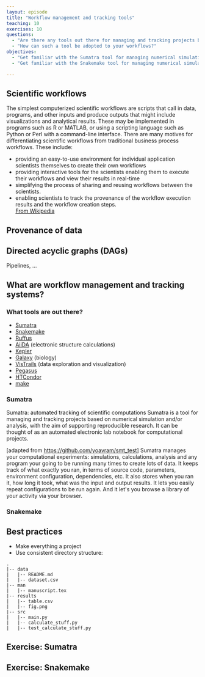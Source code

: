 ```yaml
---
layout: episode
title: "Workflow management and tracking tools"
teaching: 10
exercises: 10
questions:
  - "Are there any tools out there for managing and tracking projects based on numerical simulations or analysis?"
  - "How can such a tool be adopted to your workflows?"
objectives:
  - "Get familiar with the Sumatra tool for managing numerical simulations and analysis"
  - "Get familiar with the Snakemake tool for managing numerical simulations and analysis"
   
---
```


## Scientific workflows

The simplest computerized scientific workflows are scripts that call in data, programs, and other inputs and produce outputs that might include visualizations and analytical results. These may be implemented in programs such as R or MATLAB, or using a scripting language such as Python or Perl with a command-line interface.
There are many motives for differentiating scientific workflows from traditional business process workflows. 
These include:
* providing an easy-to-use environment for individual application scientists themselves to create their own workflows
* providing interactive tools for the scientists enabling them to execute their workflows and view their results in real-time
* simplifying the process of sharing and reusing workflows between the scientists.
* enabling scientists to track the provenance of the workflow execution results and the workflow creation steps.  
[From Wikipedia](https://en.wikipedia.org/wiki/Scientific_workflow_system)

## Provenance of data


## Directed acyclic graphs (DAGs)
Pipelines, ...


## What are workflow management and tracking systems?

### What tools are out there?

<!-- 
R, SAS, Matlab, as scripted analysis environments
Kepler, Taverna, VisTrails, and other dedicated workflow systems
Bash scripts
Python, perl, and other scripting languages
Pegasus, Condor, and related batch computing workflow systems
Make (but far less common, except in its traditional use in building code for models)
-->

- [Sumatra](http://sumatra.readthedocs.io/en/0.7.4/)
- [Snakemake](http://snakemake.readthedocs.io/en/stable/)
- [Ruffus](https://code.google.com/archive/p/ruffus/)
- [AiiDA](http://www.aiida.net/) (electronic structure calculations)
- [Kepler](https://kepler-project.org/)
- [Galaxy](https://galaxyproject.org/) (biology)
- [VisTrails](https://www.vistrails.org/index.php/Main_Page) (data exploration and visualization)
- [Pegasus](https://pegasus.isi.edu/)
- [HTCondor](https://research.cs.wisc.edu/htcondor/index.html)
- [make](https://www.gnu.org/software/make/)


### Sumatra
Sumatra: automated tracking of scientific computations
Sumatra is a tool for managing and tracking projects based on numerical simulation and/or analysis, with the 
aim of supporting reproducible research. It can be thought of as an automated electronic lab notebook for computational projects.

[adapted from https://github.com/yoavram/smt_test]
Sumatra manages your computational experiments: simulations, calculations, analysis and any program your going 
to be running many times to create lots of data. It keeps track of what exactly you ran, in terms of source code, 
parameters, environment configuration, dependencies, etc. It also stores when you ran it, how long it took, 
what was the input and output results. It lets you easily repeat configurations to be run again. 
And it let's you browse a library of your activity via your browser.

### Snakemake


## Best practices

- Make everything a project
- Use consistent directory structure:
```
.
|-- data
|   |-- README.md
|   |-- dataset.csv
|-- man
|   |-- manuscript.tex
|-- results
|   |-- table.csv
|   |-- fig.png
|-- src
|   |-- main.py
|   |-- calculate_stuff.py
|   |-- test_calculate_stuff.py
```

<!-- 
```
project
│   README.md
│   Makefile
│   requirements.txt
└───raw_data
│   │   README.md
│   └───experiment1
│   │   │   data.csv
│   └───experiment2
│       │   data.csv
└───processed_data
└───source
    │   main.py
    │   analysis.py
└───results
```
-->

## Exercise: Sumatra

## Exercise: Snakemake

